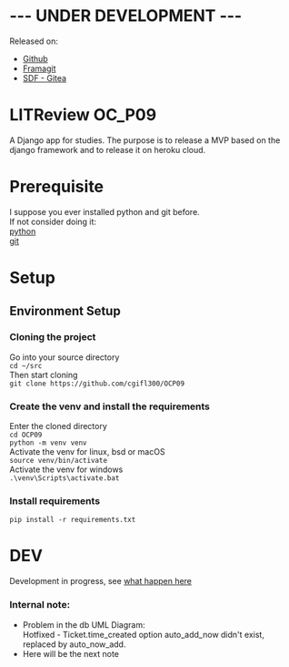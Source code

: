 # --- UNDER DEVELOPMENT ---
Released on:
- [Github](https://github.com/cgifl300/OCP09/)
- [Framagit](https://framagit.org/cgifl300/litreview/)
- [SDF - Gitea](https://git.sdf.org/elec/LITReview)


# LITReview OC_P09
A Django app for studies. The purpose is to release a MVP based on the django
framework and to release it on heroku cloud.

# Prerequisite
I suppose you ever installed python and git before.  
If not consider doing it:  
[python](https://www.python.org/)  
[git](https://www.git-scm.com/)  
# Setup
## Environment Setup
### Cloning the project
Go into your source directory  
`cd ~/src`  
Then start cloning  
`git clone https://github.com/cgifl300/OCP09`  
### Create the venv and install the requirements
Enter the cloned directory  
`cd OCP09`  
`python -m venv venv`  
Activate the venv for linux, bsd or macOS  
`source venv/bin/activate`  
Activate the venv for windows  
`.\venv\Scripts\activate.bat`

### Install requirements

`pip install -r requirements.txt`

# DEV

Development in progress, see [what happen here](kanban.md)

### Internal note:

- Problem in the db UML Diagram:    
  Hotfixed - Ticket.time_created option auto_add_now didn't exist, replaced by
  auto_now_add.
- Here will be the next note